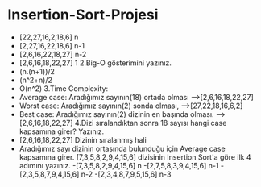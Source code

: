 # Insertion-Sort-Projesi

 - [22,27,16,2,18,6]    n
 - [2,27,16,22,18,6]    n-1
 - [2,6,16,22,18,27]    n-2
 - [2,6,16,18,22,27]    1 
2.Big-O gösterimini yazınız.
 - (n.(n+1))/2
 - (n^2+n)/2
 - O(n^2)
3.Time Complexity:
 - Average case: Aradığımız sayının(18) ortada olması -->[2,6,16,18,22,27]
 - Worst case: Aradığımız sayının(2) sonda olması,   -->[27,22,18,16,6,2]
 - Best case: Aradığımız sayının(2) dizinin en başında olması. -->[2,6,16,18,22,27]
 4.Dizi sıralandıktan sonra 18 sayısı hangi case kapsamına girer? Yazınız.
 - [2,6,16,18,22,27] Dizinin sıralanmış hali
 - Aradığımız sayı dizinin ortasında bulunduğu için Average case kapsamına girer.
[7,3,5,8,2,9,4,15,6] dizisinin Insertion Sort'a göre ilk 4 adımını yazınız.
 -[7,3,5,8,2,9,4,15,6]    n
 -[2,7,5,8,3,9,4,15,6]    n-1
 -[2,3,5,8,7,9,4,15,6]    n-2
 -[2,3,4,8,7,9,5,15,6]    n-3
